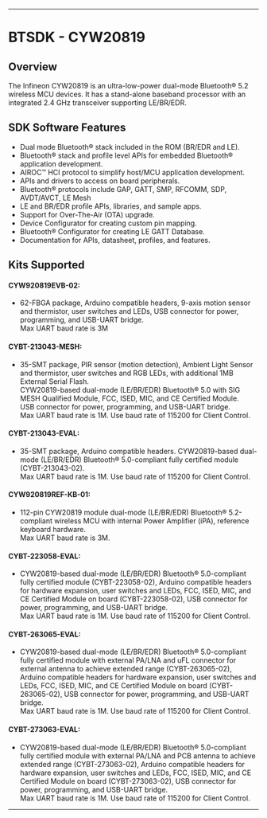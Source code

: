 ------------------------------------------------------------------------------------
# BTSDK - CYW20819

## Overview

The Infineon CYW20819 is an ultra-low-power dual-mode Bluetooth&#174; 5.2 wireless MCU devices. It has a stand-alone baseband processor with an integrated 2.4 GHz transceiver supporting LE/BR/EDR.

## SDK Software Features
- Dual mode Bluetooth&#174; stack included in the ROM (BR/EDR and LE).
- Bluetooth&#174; stack and profile level APIs for embedded Bluetooth&#174; application development.
- AIROC&#8482; HCI protocol to simplify host/MCU application development.
- APIs and drivers to access on board peripherals.
- Bluetooth&#174; protocols include GAP, GATT, SMP, RFCOMM, SDP, AVDT/AVCT, LE Mesh
- LE and BR/EDR profile APIs, libraries, and sample apps.
- Support for Over-The-Air (OTA) upgrade.
- Device Configurator for creating custom pin mapping.
- Bluetooth&#174; Configurator for creating LE GATT Database.
- Documentation for APIs, datasheet, profiles, and features.

## Kits Supported
#### CYW920819EVB-02:
- 62-FBGA package, Arduino compatible headers, 9-axis motion sensor and
  thermistor, user switches and LEDs, USB connector for power, programming,
  and USB-UART bridge.<br>
  Max UART baud rate is 3M

#### CYBT-213043-MESH:
- 35-SMT package, PIR sensor (motion detection), Ambient Light Sensor and
  thermistor, user switches and RGB LEDs, with additional 1MB External Serial
  Flash.<br>
  CYW20819-based dual-mode (LE/BR/EDR) Bluetooth&#174; 5.0 with SIG MESH Qualified
  Module, FCC, ISED, MIC, and CE Certified Module.<br>
  USB connector for power, programming, and USB-UART bridge.<br>
  Max UART baud rate is 1M. Use baud rate of 115200 for Client Control.

#### CYBT-213043-EVAL:
- 35-SMT package, Arduino compatible headers. CYW20819-based dual-mode
  (LE/BR/EDR) Bluetooth&#174; 5.0-compliant fully certified module
  (CYBT-213043-02).<br>
  Max UART baud rate is 1M. Use baud rate of 115200 for Client Control.

#### CYW920819REF-KB-01:
- 112-pin CYW20819 module dual-mode (LE/BR/EDR) Bluetooth&#174; 5.2-compliant wireless
  MCU with internal Power Amplifier (iPA), reference keyboard hardware.<br>
  Max UART baud rate is 3M.

#### CYBT-223058-EVAL:
- CYW20819-based dual-mode (LE/BR/EDR) Bluetooth&#174; 5.0-compliant fully certified module
  (CYBT-223058-02), Arduino compatible headers for hardware expansion, user switches
  and LEDs, FCC, ISED, MIC, and CE Certified Module on board (CYBT-223058-02),
  USB connector for power, programming, and USB-UART bridge.<br>
  Max UART baud rate is 1M. Use baud rate of 115200 for Client Control.

#### CYBT-263065-EVAL:
- CYW20819-based dual-mode (LE/BR/EDR) Bluetooth&#174; 5.0-compliant fully certified module
  with external PA/LNA and uFL connector for external antenna to achieve extended
  range (CYBT-263065-02), Arduino compatible headers for hardware expansion,
  user switches and LEDs, FCC, ISED, MIC, and CE Certified Module on board (CYBT-263065-02),
  USB connector for power, programming, and USB-UART bridge.<br>
  Max UART baud rate is 1M. Use baud rate of 115200 for Client Control.

#### CYBT-273063-EVAL:
- CYW20819-based dual-mode (LE/BR/EDR) Bluetooth&#174; 5.0-compliant fully certified module
  with external PA/LNA and PCB antenna to achieve extended range (CYBT-273063-02),
  Arduino compatible headers for hardware expansion, user switches and LEDs,
  FCC, ISED, MIC, and CE Certified Module on board (CYBT-273063-02), USB connector
  for power, programming, and USB-UART bridge.<br>
  Max UART baud rate is 1M. Use baud rate of 115200 for Client Control.

------------------------------------------------------------------------------------
